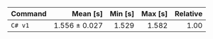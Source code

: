 | Command | Mean [s] | Min [s] | Max [s] | Relative |
|:---|---:|---:|---:|---:|
| `C# v1` | 1.556 ± 0.027 | 1.529 | 1.582 | 1.00 |
